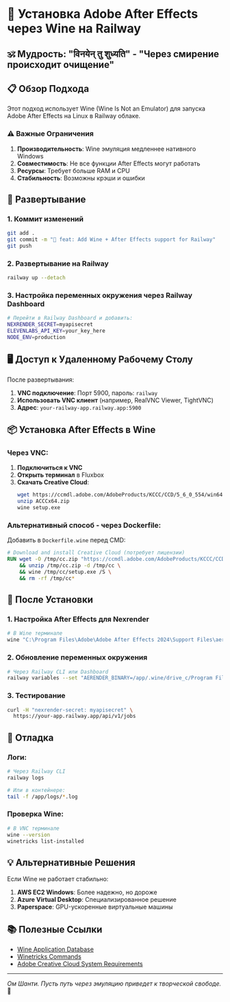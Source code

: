 # 🍷 Установка Adobe After Effects через Wine на Railway

## 🕉️ Мудрость: "विनयेन् तु शुध्यति" - "Через смирение происходит очищение"

## 📋 Обзор Подхода

Этот подход использует Wine (Wine Is Not an Emulator) для запуска Adobe After Effects на Linux в Railway облаке.

### ⚠️ Важные Ограничения

1. **Производительность**: Wine эмуляция медленнее нативного Windows
2. **Совместимость**: Не все функции After Effects могут работать
3. **Ресурсы**: Требует больше RAM и CPU
4. **Стабильность**: Возможны крэши и ошибки

## 🚀 Развертывание

### 1. Коммит изменений
```bash
git add .
git commit -m "🍷 feat: Add Wine + After Effects support for Railway"
git push
```

### 2. Развертывание на Railway
```bash
railway up --detach
```

### 3. Настройка переменных окружения через Railway Dashboard
```bash
# Перейти в Railway Dashboard и добавить:
NEXRENDER_SECRET=myapisecret
ELEVENLABS_API_KEY=your_key_here
NODE_ENV=production
```

## 🖥️ Доступ к Удаленному Рабочему Столу

После развертывания:

1. **VNC подключение**: Порт 5900, пароль: `railway`
2. **Использовать VNC клиент** (например, RealVNC Viewer, TightVNC)
3. **Адрес**: `your-railway-app.railway.app:5900`

## 📦 Установка After Effects в Wine

### Через VNC:

1. **Подключиться к VNC**
2. **Открыть терминал** в Fluxbox
3. **Скачать Creative Cloud**:
   ```bash
   wget https://ccmdl.adobe.com/AdobeProducts/KCCC/CCD/5_6_0_554/win64/ACCCx64.zip
   unzip ACCCx64.zip
   wine setup.exe
   ```

### Альтернативный способ - через Dockerfile:

Добавить в `Dockerfile.wine` перед CMD:

```dockerfile
# Download and install Creative Cloud (потребует лицензии)
RUN wget -O /tmp/cc.zip "https://ccmdl.adobe.com/AdobeProducts/KCCC/CCD/5_6_0_554/win64/ACCCx64.zip" \
    && unzip /tmp/cc.zip -d /tmp/cc \
    && wine /tmp/cc/setup.exe /S \
    && rm -rf /tmp/cc*
```

## 🎯 После Установки

### 1. Настройка After Effects для Nexrender
```bash
# В Wine терминале
wine "C:\Program Files\Adobe\Adobe After Effects 2024\Support Files\aerender.exe" -help
```

### 2. Обновление переменных окружения
```bash
# Через Railway CLI или Dashboard
railway variables --set "AERENDER_BINARY=/app/.wine/drive_c/Program Files/Adobe/Adobe After Effects 2024/Support Files/aerender.exe"
```

### 3. Тестирование
```bash
curl -H "nexrender-secret: myapisecret" \
  https://your-app.railway.app/api/v1/jobs
```

## 🔧 Отладка

### Логи:
```bash
# Через Railway CLI
railway logs

# Или в контейнере:
tail -f /app/logs/*.log
```

### Проверка Wine:
```bash
# В VNC терминале
wine --version
winetricks list-installed
```

## 💡 Альтернативные Решения

Если Wine не работает стабильно:

1. **AWS EC2 Windows**: Более надежно, но дороже
2. **Azure Virtual Desktop**: Специализированное решение
3. **Paperspace**: GPU-ускоренные виртуальные машины

## 📚 Полезные Ссылки

- [Wine Application Database](https://appdb.winehq.org/)
- [Winetricks Commands](https://github.com/Winetricks/winetricks)
- [Adobe Creative Cloud System Requirements](https://helpx.adobe.com/creative-cloud/system-requirements.html)

---

*Ом Шанти. Пусть путь через эмуляцию приведет к творческой свободе.* 🙏
